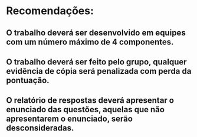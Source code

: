# Recomendações:

## O trabalho deverá ser desenvolvido em equipes com um número máximo de 4 componentes.
## O trabalho deverá ser feito pelo grupo, qualquer evidência de cópia será penalizada com perda da pontuação.
## O relatório de respostas deverá apresentar o enunciado das questões, aquelas que não apresentarem o enunciado, serão desconsideradas.
